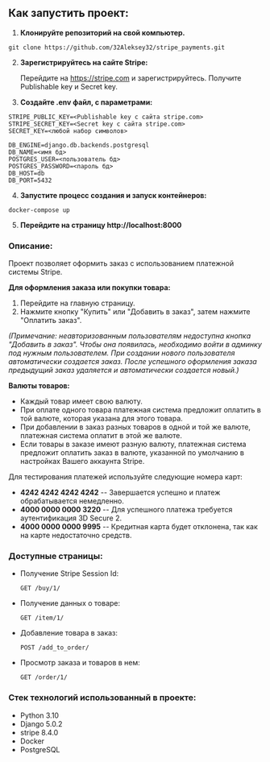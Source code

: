 ## Как запустить проект:

1. **Клонируйте репозиторий на свой компьютер.**
```
git clone https://github.com/32Aleksey32/stripe_payments.git
```

2. **Зарегистрируйтесь на сайте Stripe:**

    Перейдите на https://stripe.com и зарегистрируйтесь. Получите Publishable key и Secret key.


3. **Создайте .env файл, с параметрами:**
```
STRIPE_PUBLIC_KEY=<Publishable key с сайта stripe.com>
STRIPE_SECRET_KEY=<Secret key с сайта stripe.com>
SECRET_KEY=<любой набор символов>

DB_ENGINE=django.db.backends.postgresql
DB_NAME=<имя бд>
POSTGRES_USER=<пользователь бд>
POSTGRES_PASSWORD=<пароль бд>
DB_HOST=db
DB_PORT=5432
```

4. **Запустите процесс создания и запуск контейнеров:**
```
docker-compose up
```

5. **Перейдите на страницу http://localhost:8000**


### Описание:
Проект позволяет оформить заказ с использованием платежной системы Stripe.

**Для оформления заказа или покупки товара:**

1. Перейдите на главную страницу.
2. Нажмите кнопку "Купить" или "Добавить в заказ", затем нажмите "Оплатить заказ".

*(Примечание: неавторизованным пользователям недоступна кнопка "Добавить в заказ". Чтобы она появилась,
необходимо войти в админку под нужным пользователем. При создании нового пользователя автоматически создается заказ.
После успешного оформления заказа предыдущий заказ удаляется и автоматически создается новый.)*

**Валюты товаров:**

- Каждый товар имеет свою валюту.
- При оплате одного товара платежная система предложит оплатить в той валюте, которая указана для этого товара.
- При добавлении в заказ разных товаров в одной и той же валюте, платежная система оплатит в этой же валюте.
- Если товары в заказе имеют разную валюту, платежная система предложит оплатить заказ в валюте, указанной по умолчанию в настройках Вашего аккаунта Stripe.

Для тестирования платежей используйте следующие номера карт:

- **4242 4242 4242 4242** -- Завершается успешно и платеж обрабатывается немедленно.
- **4000 0000 0000 3220** -- Для успешного платежа требуется аутентификация 3D Secure 2.
- **4000 0000 0000 9995** -- Кредитная карта будет отклонена, так как на карте недостаточно средств.


### Доступные страницы:
- Получение Stripe Session Id:
  ```
  GET /buy/1/
  ```

- Получение данных о товаре:
  ```
  GET /item/1/
  ```

- Добавление товара в заказ:
  ```
  POST /add_to_order/
  ```

- Просмотр заказа и товаров в нем:
  ```
  GET /order/1/
  ```
  

### Стек технологий использованный в проекте:
- Python 3.10
- Django 5.0.2
- stripe 8.4.0
- Docker
- PostgreSQL